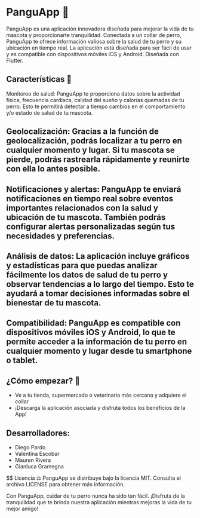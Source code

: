 # PanguApp 🐶
PanguApp es una aplicación innovadora diseñada para mejorar la vida de tu mascota y proporcionarte tranquilidad. Conectada a un collar de perro, PanguApp te ofrece información valiosa sobre la salud de tu perro y su ubicación en tiempo real. La aplicación está diseñada para ser fácil de usar y es compatible con dispositivos móviles iOS y Android. Diseñada con Flutter.

## Características 🌟
Monitoreo de salud: PanguApp te proporciona datos sobre la actividad física, frecuencia cardíaca, calidad del sueño y calorías quemadas de tu perro. Esto te permitirá detectar a tiempo cambios en el comportamiento y/o estado de salud de tu mascota.

## Geolocalización: Gracias a la función de geolocalización, podrás localizar a tu perro en cualquier momento y lugar. Si tu mascota se pierde, podrás rastrearla rápidamente y reunirte con ella lo antes posible.

## Notificaciones y alertas: PanguApp te enviará notificaciones en tiempo real sobre eventos importantes relacionados con la salud y ubicación de tu mascota. También podrás configurar alertas personalizadas según tus necesidades y preferencias.

## Análisis de datos: La aplicación incluye gráficos y estadísticas para que puedas analizar fácilmente los datos de salud de tu perro y observar tendencias a lo largo del tiempo. Esto te ayudará a tomar decisiones informadas sobre el bienestar de tu mascota.

## Compatibilidad: PanguApp es compatible con dispositivos móviles iOS y Android, lo que te permite acceder a la información de tu perro en cualquier momento y lugar desde tu smartphone o tablet.

## ¿Cómo empezar? 🚀
- Ve a tu tienda, supermercado o veterinaria más cercana y adquiere el collar
- ¡Descarga la aplicación asociada y disfruta todos los beneficios de la App!

## Desarrolladores:
- Diego Pardo 
- Valentina Escobar 
- Mauren Rivera
- Gianluca Gramegna


$$ Licencia ⚖️
PanguApp se distribuye bajo la licencia MIT. Consulta el archivo LICENSE para obtener más información.

Con PanguApp, cuidar de tu perro nunca ha sido tan fácil. ¡Disfruta de la tranquilidad que te brinda nuestra aplicación mientras mejoras la vida de tu mejor amigo!
